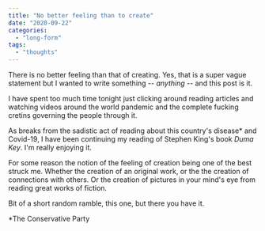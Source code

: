 ```yaml
---
title: "No better feeling than to create"
date: "2020-09-22"
categories: 
  - "long-form"
tags: 
  - "thoughts"
---
```


There is no better feeling than that of creating. Yes, that is a super vague statement but I wanted to write something -- _anything_ -- and this post is it.

I have spent too much time tonight just clicking around reading articles and watching videos around the world pandemic and the complete fucking cretins governing the people through it.

As breaks from the sadistic act of reading about this country's disease\* and Covid-19, I have been continuing my reading of Stephen King's book _Duma Key_. I'm really enjoying it.

For some reason the notion of the feeling of creation being one of the best struck me. Whether the creation of an original work, or the the creation of connections with others. Or the creation of pictures in your mind's eye from reading great works of fiction.

Bit of a short random ramble, this one, but there you have it.

\*The Conservative Party
